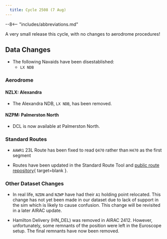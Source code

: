 ```yaml
---
  title: Cycle 2508 (7 Aug)
---
```


--8<-- "includes/abbreviations.md"

A very small release this cycle, with no changes to aerodrome procedures!

## Data Changes

- The following Navaids have been disestablished:
    - `LX NDB` 

### Aerodrome

#### NZLX: Alexandra

- The Alexandra NDB, `LX NDB`, has been removed.

#### NZPM: Palmerston North

- DCL is now available at Palmerston North.

### Standard Routes

- `AAWR1` 23L Route has been fixed to read `Q470` rather than `H470` as the first segment

- Routes have been updated in the Standard Route Tool and [public route repository](https://github.com/vatnz-dev/std-rte-public){ target=blank }.

### Other Dataset Changes

- In real life, `NZDN` and `NZWP` have had their `A1` holding point relocated. This change has not yet been made in our dataset due to lack of support in the sim which is likely to cause confusion. This change will be revisited in a later AIRAC update.

- Hamilton Delivery (HN_DEL) was removed in AIRAC 2412. However, unfortunately, some remnants of the position were left in the Euroscope setup. The final remnants have now been removed.
